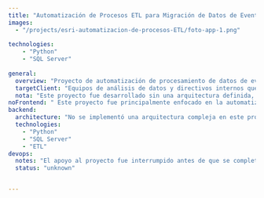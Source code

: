 ```yaml
---
title: "Automatización de Procesos ETL para Migración de Datos de Eventos"
images:
  - "/projects/esri-automatizacion-de-procesos-ETL/foto-app-1.png"
 
technologies:
    - "Python"
    - "SQL Server"
  
general:
  overview: "Proyecto de automatización de procesamiento de datos de eventos desde archivos Excel, con migración a una base de datos en SQL Server, y preparación de los datos para análisis en Power BI. El objetivo era automatizar el proceso de lectura, limpieza y migración de datos para facilitar el análisis y la generación de reportes."
  targetClient: "Equipos de análisis de datos y directivos internos que necesitaban visualizar y analizar los registros de eventos de manera más eficiente."
  nota: "Este proyecto fue desarrollado sin una arquitectura definida, según indicación del jefe técnico. Con el tiempo se detectaron problemas de rendimiento debido a la carga inicial de más de 200 PDFs e imágenes, por lo que se propuso migrar a React y externalizar estos recursos. Sin embargo, tras mi salida del equipo, no tengo información sobre si dichas mejoras se implementaron o se continuó con el desarrollo."
noFrontend: " Este proyecto fue principalmente enfocado en la automatización y extracción de datos de múltiples archivos Excel, con un enfoque en la limpieza, procesamiento y almacenamiento de la información en una base de datos. No se desarrolló ningún componente de frontend ni se llegó a visualizar los datos con Power BI, ya que el proyecto fue tomado por otro ingeniero y equipo tras mi salida del proyecto. Mi participación consistió en colaborar con la automatización del proceso ETL y en la integración de los datos en SQL Server"
backend:
  architecture: "No se implementó una arquitectura compleja en este proyecto, ya que el enfoque principal era automatizar la lectura de archivos Excel. Cada archivo se trató de manera independiente para realizar su limpieza y procesamiento automático, sin una estructura de backend robusta."
  technologies:
    - "Python"
    - "SQL Server"
    - "ETL"
devops: 
  notes: "El apoyo al proyecto fue interrumpido antes de que se completara el despliegue de las automatizaciones desarrolladas. Debido a que el proyecto fue tomado por otro equipo, no se alcanzaron a desplegar las soluciones implementadas. Se desconoce si se realizó algún despliegue posterior o si se continuó con el proceso de automatización en producción."
  status: "unknown"


---
```

